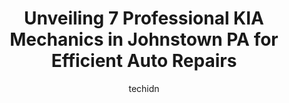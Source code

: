 ---
layout: ampstory
image: https://images.unsplash.com/photo-1579124687068-35cd8a9eeba9?ixlib=rb-4.0.3&ixid=MnwxMjA3fDB8MHxwaG90by1wYWdlfHx8fGVufDB8fHx8&auto=format&fit=crop&w=640&h=853&q=80
author: techidn
featured: false
description: Experience the excellence of automotive service by visiting the 7 best KIA Mechanic in Johnstown PA, USA. With their expertise, attention to detail, and commitment to customer satisfaction, 
title: Unveiling 7 Professional KIA Mechanics in Johnstown PA for Efficient Auto Repairs
cover:
   title: Unveiling 7 Professional KIA Mechanics in Johnstown PA for Efficient Auto Repairs
   subtitle: Rickpate
   background: https://images.unsplash.com/photo-1579124687068-35cd8a9eeba9?ixlib=rb-4.0.3&ixid=MnwxMjA3fDB8MHxwaG90by1wYWdlfHx8fGVufDB8fHx8&auto=format&fit=crop&w=640&h=853&q=80

pages: 
 - layout: thirds
   top: <h1>#1 Laurel Toyota</h1>
   bottom: "<p>Recently Purchased a 2023 Toyota Camry TRD. I inquired about the car online first. Scott reached out to me directly, super professional. Someone else (Quinn) had to take </p>"
   background: https://www.knot35.com/toplist/wp-content/uploads/2023/06/best-kia-mechanic-1-in-johnstown-pa-1685840153.jpeg
   backgroundblur: true
 - layout: thirds
   top: <h1>#2 Team Kia</h1>
   bottom: "<p>1215 Scalp Ave, Johnstown, PA 15904, United States</p>"
   background: https://www.knot35.com/toplist/wp-content/uploads/2023/06/best-kia-mechanic-2-in-johnstown-pa-1685840153.jpeg
   cta:
      link: https://www.knot35.com/toplist/unveiling-7-professional-kia-mechanics-in-johnstown-pa-for-efficient-auto-repairs/
      text: Unveiling 7 Professional KIA Mechanics in Johnstown PA for Efficient Auto Repairs
 - layout: thirds
   top: <h1>#3 Smail Kia</h1>
   bottom: "<p>5094 US-30, Greensburg, PA 15601, United States</p>"
   background: https://www.knot35.com/toplist/wp-content/uploads/2023/06/best-kia-mechanic-3-in-johnstown-pa-1685840154.jpeg
   cta:
      link: https://www.knot35.com/toplist/unveiling-7-professional-kia-mechanics-in-johnstown-pa-for-efficient-auto-repairs/
      text: Unveiling 7 Professional KIA Mechanics in Johnstown PA for Efficient Auto Repairs
 - layout: thirds
   top: <h1>#4 Laurel Hyundai</h1>
   bottom: "<p>998 Eisenhower Blvd, Johnstown, PA 15904, United States</p>"
   background: https://images.unsplash.com/photo-1564951434112-64d74cc2a2d7?ixlib=rb-4.0.3&ixid=MnwxMjA3fDB8MHxwaG90by1wYWdlfHx8fGVufDB8fHx8&auto=format&fit=crop&w=640&h=853&q=80
   cta:
      link: https://www.knot35.com/toplist/unveiling-7-professional-kia-mechanics-in-johnstown-pa-for-efficient-auto-repairs/
      text: Unveiling 7 Professional KIA Mechanics in Johnstown PA for Efficient Auto Repairs
 - layout: thirds
   top: <h1>#5 S & S Auto Salvage</h1>
   bottom: "<p>1999 Frankstown Rd, Johnstown, PA 15902, United States</p>"
   background: https://images.unsplash.com/photo-1546497974-b213c9efb599?ixlib=rb-4.0.3&ixid=MnwxMjA3fDB8MHxwaG90by1wYWdlfHx8fGVufDB8fHx8&auto=format&fit=crop&w=640&h=853&q=80
   cta:
      link: https://www.knot35.com/toplist/unveiling-7-professional-kia-mechanics-in-johnstown-pa-for-efficient-auto-repairs/
      text: Unveiling 7 Professional KIA Mechanics in Johnstown PA for Efficient Auto Repairs
 - layout: thirds
   top: <h1>#6 Altoona Courtesy Kia</h1>
   bottom: "<p>401 Pleasant Valley Blvd, Altoona, PA 16602, United States</p>"
   background: https://images.unsplash.com/photo-1615749413727-825b59a857b5?ixlib=rb-4.0.3&ixid=MnwxMjA3fDB8MHxwaG90by1wYWdlfHx8fGVufDB8fHx8&auto=format&fit=crop&w=640&h=853&q=80
   cta:
      link: https://www.knot35.com/toplist/unveiling-7-professional-kia-mechanics-in-johnstown-pa-for-efficient-auto-repairs/
      text: Unveiling 7 Professional KIA Mechanics in Johnstown PA for Efficient Auto Repairs
 - layout: thirds
   top: <h1>#7 Safelite AutoGlass</h1>
   bottom: "<p>99 Roosevelt Blvd, Johnstown, PA 15906, United States</p>"
   background: https://images.unsplash.com/photo-1534312527009-56c7016453e6?ixlib=rb-4.0.3&ixid=MnwxMjA3fDB8MHxwaG90by1wYWdlfHx8fGVufDB8fHx8&auto=format&fit=crop&w=640&h=853&q=80
   cta:
      link: https://www.knot35.com/toplist/unveiling-7-professional-kia-mechanics-in-johnstown-pa-for-efficient-auto-repairs/
      text: Unveiling 7 Professional KIA Mechanics in Johnstown PA for Efficient Auto Repairs
 - layout: thirds
   middle: Continue reading...
   background: https://images.unsplash.com/photo-1608411404720-c8f0417bcdba?ixlib=rb-4.0.3&ixid=MnwxMjA3fDB8MHxwaG90by1wYWdlfHx8fGVufDB8fHx8&auto=format&fit=crop&w=640&h=853&q=80
   cta:
      link: https://www.knot35.com/toplist/unveiling-7-professional-kia-mechanics-in-johnstown-pa-for-efficient-auto-repairs/
      text: Unveiling 7 Professional KIA Mechanics in Johnstown PA for Efficient Auto Repairs
      
---